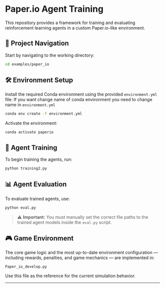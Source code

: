 # Paper.io Agent Training

This repository provides a framework for training and evaluating reinforcement learning agents in a custom Paper.io-like environment.

## 📁 Project Navigation

Start by navigating to the working directory:

```bash
cd examples/paper_io
```

## 🛠️ Environment Setup

Install the required Conda environment using the provided `environment.yml` file:
If you want change name of conda environment you need to change name in `environment.yml` 

```bash
conda env create -f environment.yml
```

Activate the environment:

```bash
conda activate paperio
```

## 🧠 Agent Training

To begin training the agents, run:

```bash
python training2.py
```

## 📊 Agent Evaluation

To evaluate trained agents, use:

```bash
python eval.py
```

> ⚠️ **Important:** You must manually set the correct file paths to the trained agent models inside the `eval.py` script.

## 🎮 Game Environment

The core game logic and the most up-to-date environment configuration — including rewards, penalties, and game mechanics — are implemented in:

```
Paper_io_develop.py
```

Use this file as the reference for the current simulation behavior.

---